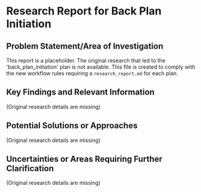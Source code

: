 # Research Report for Back Plan Initiation

## Problem Statement/Area of Investigation
This report is a placeholder. The original research that led to the 'back_plan_initiation' plan is not available. This file is created to comply with the new workflow rules requiring a `research_report.md` for each plan.

## Key Findings and Relevant Information
(Original research details are missing)

## Potential Solutions or Approaches
(Original research details are missing)

## Uncertainties or Areas Requiring Further Clarification
(Original research details are missing)
